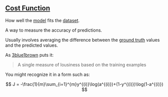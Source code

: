 ## [Cost Function](#cost-function)

How well the [model](#model) fits the [dataset](#dataset).

A way to measure the accuracy of predictions.

Usually involves averaging the difference between the [ground truth](#ground-truth) values and the predicted values.

As [3blue1brown](#3blue1brown) puts it:

> A single measure of lousiness based on the training examples

You might recognize it in a form such as:

$$
J = -\frac{1}{m}\sum_{i=1}^{m}y^{(i)}\log(a^{(i)})+(1-y^{(i)})\log(1-a^{(i)})
$$